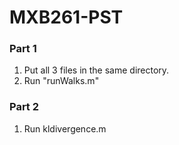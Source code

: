 # MXB261-PST

### Part 1
1. Put all 3 files in the same directory.
2. Run "runWalks.m"

### Part 2
1. Run kldivergence.m
